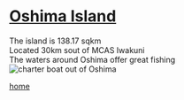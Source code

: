 # [Oshima Island](https://www.google.co.jp/maps/place/Su%C5%8D-%C5%8Cshima,+Oshima+District,+Yamaguchi+Prefecture/@33.8935569,132.182756,11z/data=!3m1!4b1!4m5!3m4!1s0x354542230ddc2bad:0xf077a6b857a4d5cc!8m2!3d33.9275948!4d132.1952342)  

The island is 138.17 sqkm  
Located 30km sout of MCAS Iwakuni  
The waters around Oshima offer great fishing  
![charter boat out of Oshima](https://www.japantimes.co.jp/wp-content/uploads/2018/05/n-tour-a-20180524-870x553.jpg)  

[home](index)

